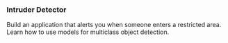 ### Intruder Detector

Build an application that alerts you when someone enters a restricted area. Learn how to use models for multiclass object detection.
